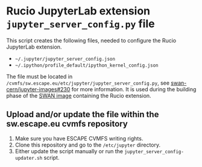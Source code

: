 # Rucio JupyterLab extension `jupyter_server_config.py` file

This script creates the following files, needed to configure the Rucio JupyterLab extension.
  * `~/.jupyter/jupyter_server_config.json`
  * `~/.ipython/profile_default/ipython_kernel_config.json`

The file must be located in `/cvmfs/sw.escape.eu/etc/jupyter/jupyter_server_config.py`, see 
[swan-cern/jupyter-images#230](https://github.com/swan-cern/jupyter-images/pull/230) for more information. It is used 
during the building phase of the [SWAN image](https://github.com/swan-cern/jupyter-images/blob/main/swan/scripts/before-notebook.d/01_rucio.sh) containing the Rucio extension.

## Upload and/or update the file within the sw.escape.eu cvmfs repository

1. Make sure you have ESCAPE CVMFS writing rights.
2. Clone this repository and go to the `/etc/jupyter` directory.
3. Either update the script manually or run the `jupyter_server_config-updater.sh` script.
